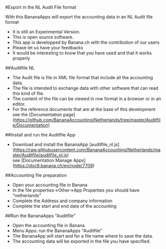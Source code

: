 #Export in the NL Audit File format

With this BananaApps will export the accounting data in an NL Audit file format 
* It is still an Experimental Version.
* This is open source software. 
* This app is developped by Banana.ch with  the contribution of our users 
* Please let us have your feedbacks 
* It would be interesting to know that you have used and that it works properly

##Auditfile NL
* The Audit file is file in XML file format that include all the accounting data.
* The file is intended to exchange data with other software that can read this kind of file.
* The content of the file can be viewed in row format in a browser or in an editor.
* For the reference documents that are at the base of this development see  the [Documentation page] (https://github.com/BananaAccounting/Netherlands/tree/master/Auditfile/Documentation)

##Install and run the Auditfile App
* Download and install the BananaApp [auditfile_nl.js] (https://raw.githubusercontent.com/BananaAccounting/Netherlands/master/Auditfile/auditfile_nl.js)  
see [Documentation Manage Apps] (https://doc8.banana.ch/en/node/7709)

##Accounting file preparation
* Open your accounting file in Banana  
* In the file properties->Other->App Properties you should have "netherlands"
* Complete the Address and company information
* Complete the start and end date of the accounting

##Run the BananaApps "Auditfile"
* Open the accounting file in Banana
* Menu Apps: run the BananaApps "Auditfile"
* The BananaApp will start and  for a file name where to save the data.
* The accounting data will be exported in the file you have specified.








